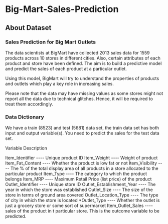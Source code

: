 # Big-Mart-Sales-Prediction

## About Dataset

### Sales Prediction for Big Mart Outlets

The data scientists at BigMart have collected 2013 sales data for 1559 products across 10 stores in different cities. Also, certain attributes of each product and store have been defined. The aim is to build a predictive model and predict the sales of each product at a particular outlet.

Using this model, BigMart will try to understand the properties of products and outlets which play a key role in increasing sales.

Please note that the data may have missing values as some stores might not report all the data due to technical glitches. Hence, it will be required to treat them accordingly.

### Data Dictionary

We have a train (8523) and test (5681) data set, the train data set has both input and output variable(s). You need to predict the sales for the test data set.

Variable Description

Item_Identifier ---- Unique product ID
Item_Weight ---- Weight of product
Item_Fat_Content ---- Whether the product is low fat or not
Item_Visibility ---- The % of the total display area of all products in a store allocated to the particular product
Item_Type ---- The category to which the product belongs
Item_MRP ---- Maximum Retail Price (list price) of the product
Outlet_Identifier ---- Unique store ID
Outlet_Establishment_Year ---- The year in which the store was established
Outlet_Size ---- The size of the store in terms of ground area covered
Outlet_Location_Type ---- The type of city in which the store is located
\*Outlet_Type ---- Whether the outlet is just a grocery store or some sort of supermarket
Item_Outlet_Sales ---- sales of the product in t particular store. This is the outcome variable to be predicted.
